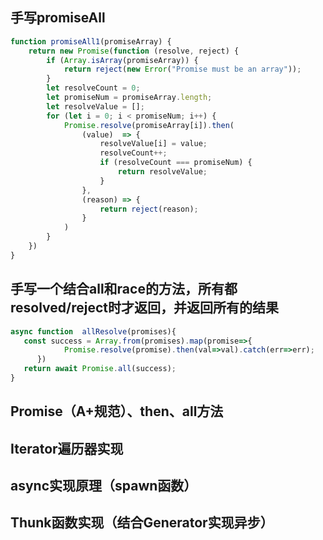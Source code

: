 ## 手写promiseAll

```js
function promiseAll1(promiseArray) {
    return new Promise(function (resolve, reject) {
        if (Array.isArray(promiseArray)) {
            return reject(new Error("Promise must be an array"));
        }
        let resolveCount = 0;
        let promiseNum = promiseArray.length;
        let resolveValue = [];
        for (let i = 0; i < promiseNum; i++) {
            Promise.resolve(promiseArray[i]).then(
                (value)  => {
                    resolveValue[i] = value;
                    resolveCount++;
                    if (resolveCount === promiseNum) {
                        return resolveValue;
                    }
                },
                (reason) => {
                    return reject(reason);
                }
            )
        }
    })
}
```

## 手写一个结合all和race的方法，所有都resolved/reject时才返回，并返回所有的结果

```js
async function  allResolve(promises){
   const success = Array.from(promises).map(promise=>{
 			Promise.resolve(promise).then(val=>val).catch(err=>err);
      })
   return await Promise.all(success);
}
```
## Promise（A+规范）、then、all方法

## Iterator遍历器实现

## async实现原理（spawn函数）

## Thunk函数实现（结合Generator实现异步）